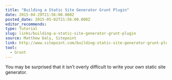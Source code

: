 ```yaml
---
title: "Building a Static Site Generator Grunt Plugin"
date: 2015-04-29T21:56:00.000Z
posted_date: 2015-05-02T21:56:00.000Z
editor_recommends:
type: Tutorial
slug: links/building-a-static-site-generator-grunt-plugin
source: Matthew Daly, Sitepoint
link: http://www.sitepoint.com/building-static-site-generator-grunt-plugin/
tool:
  - Grunt
---
```

You may be surprised that it isn’t overly difficult to write your own static site generator.



